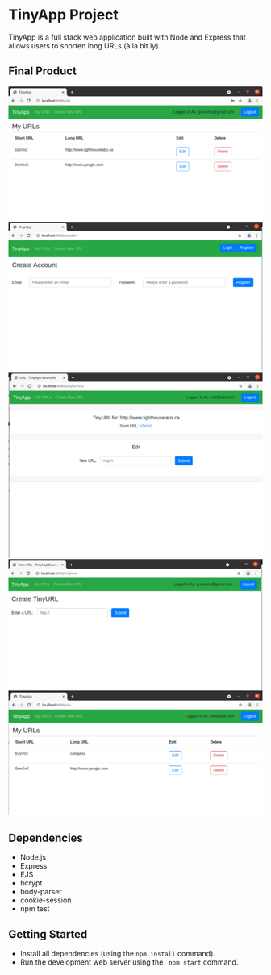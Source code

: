 # TinyApp Project

TinyApp is a full stack web application built with Node and Express that allows users to shorten long URLs (à la bit.ly).

## Final Product

!["Login Page-1"](https://github.com/Gulsemin113/tinyapp/blob/master/docs/Login%20Page%20-1.png)
!["Register Page"](https://github.com/Gulsemin113/tinyapp/blob/master/docs/RegisterPage.png)
!["Edit URL"](https://github.com/Gulsemin113/tinyapp/blob/master/docs/edit%20URL.png)
!["Create TinyURL"](https://github.com/Gulsemin113/tinyapp/blob/master/docs/Create%20new%20TinyURL.png)
!["Edit Page"](https://github.com/Gulsemin113/tinyapp/blob/master/docs/Edited.png)
## Dependencies

- Node.js
- Express
- EJS
- bcrypt
- body-parser
- cookie-session
- npm test

## Getting Started

- Install all dependencies (using the `npm install` command).
- Run the development web server using the ` npm start` command.
